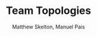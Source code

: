 ---
title: 'Team Topologies'
completed: 2023-11-30
author: 'Matthew Skelton, Manuel Pais'
isbn: '978-1-942788-81-2'
---